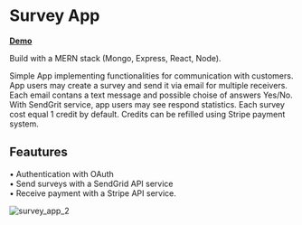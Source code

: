 # Survey App

<b><a href="https://grisly-corpse-54392.herokuapp.com/">Demo</a></b>


Build with a MERN stack (Mongo, Express, React, Node).

Simple App implementing functionalities for communication  with customers.
App users may create a survey and send it via email 
for multiple receivers. Each email contans  a text message and possible 
choise of answers Yes/No. With SendGrit service, app users may see respond 
statistics. Each survey cost equal 1 credit by default. Credits can be 
refilled using Stripe payment system.

## Feautures

• Authentication with OAuth<br>
• Send surveys with a SendGrid API service<br>
• Receive payment with a Stripe API service.


![survey_app_2](https://user-images.githubusercontent.com/8204364/36067072-e76737da-0e83-11e8-84c6-4a9529bf2923.gif)
 





